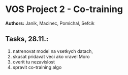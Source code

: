 # VOS Project 2 - Co-training

**Authors:** Janik, Macinec, Pomichal, Sefcik

## Tasks, 28.11.:
1. natrenovat model na vsetkych datach, 
2. skusat pridavat veci ako vravel Moro
3. overit tu nezavislost
4. spravit co-training algo
